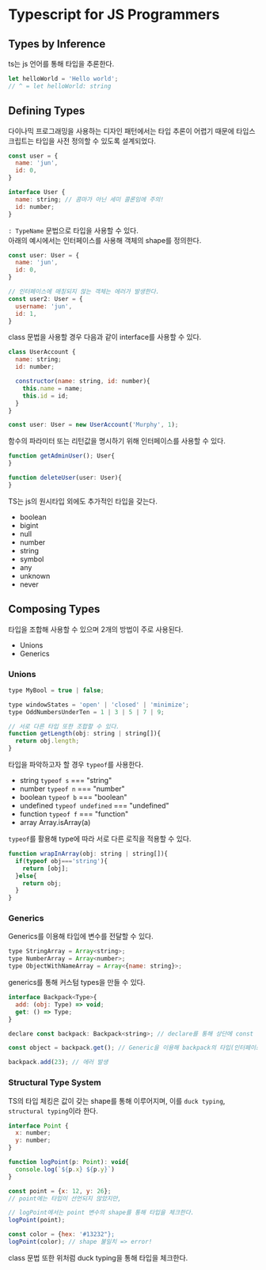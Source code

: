# Typescript for JS Programmers

## Types by Inference

ts는 js 언어를 통해 타입을 추론한다.

```js
let helloWorld = 'Hello world';
// ^ = let helloWorld: string
```

## Defining Types

다이나믹 프로그래밍을 사용하는 디자인 패턴에서는 타입 추론이 어렵기 때문에 타입스크립트는 타입을 사전 정의할 수 있도록 설계되었다.

```js
const user = {
  name: 'jun',
  id: 0,
}

interface User {
  name: string; // 콤마가 아닌 세미 콜론임에 주의!
  id: number;
}
```

`: TypeName` 문법으로 타입을 사용할 수 있다.   
아래의 예시에서는 인터페이스를 사용해 객체의 shape를 정의한다. 

```js
const user: User = {
  name: 'jun',
  id: 0,
}

// 인터페이스에 매칭되지 않는 객체는 에러가 발생한다.
const user2: User = {
  username: 'jun',
  id: 1,
}
```

class 문법을 사용할 경우 다음과 같이 interface를 사용할 수 있다.
```js
class UserAccount {
  name: string;
  id: number;

  constructor(name: string, id: number){
    this.name = name;
    this.id = id;
  }
}

const user: User = new UserAccount('Murphy', 1);
```

함수의 파라미터 또는 리턴값을 명시하기 위해 인터페이스를 사용할 수 있다.
```js
function getAdminUser(); User{
}

function deleteUser(user: User){
}
```

TS는 js의 원시타입 외에도 추가적인 타입을 갖는다.
- boolean
- bigint
- null
- number
- string
- symbol
- any
- unknown 
- never

## Composing Types

타입을 조합해 사용할 수 있으며 2개의 방법이 주로 사용된다.
- Unions
- Generics

### Unions

```js
type MyBool = true | false;

type windowStates = 'open' | 'closed' | 'minimize';
type OddNumbersUnderTen = 1 | 3 | 5 | 7 | 9;

// 서로 다른 타입 또한 조합할 수 있다.
function getLength(obj: string | string[]){
  return obj.length;
}
```

타입을 파악하고자 할 경우 `typeof`를 사용한다.
- string	`typeof s` === "string"
- number	`typeof n` === "number"
- boolean	`typeof b` === "boolean"
- undefined	`typeof undefined` === "undefined"
- function	`typeof f` === "function"
- array	Array.isArray(a)

`typeof`를 활용해 type에 따라 서로 다른 로직을 적용할 수 있다.

```js
function wrapInArray(obj: string | string[]){
  if(typeof obj==='string'){
    return [obj];
  }else{
    return obj;
  }
}
```

### Generics

Generics를 이용해 타입에 변수를 전달할 수 있다.

```js
type StringArray = Array<string>;
type NumberArray = Array<number>;
type ObjectWithNameArray = Array<{name: string}>;
```

generics를 통해 커스텀 types을 만들 수 있다.

```js
interface Backpack<Type>{
  add: (obj: Type) => void;
  get: () => Type;
}

declare const backpack: Backpack<string>; // declare를 통해 상단에 const 변수를 미리 선언해둘 수 있다.

const object = backpack.get(); // Generic을 이용해 backpack의 타입(인터페이스)에 string을 전달했기 때문에 object는 string 타입이 된다.

backpack.add(23); // 에러 발생
```

### Structural Type System

TS의 타입 체킹은 값이 갖는 shape를 통해 이루어지며, 이를 `duck typing`, `structural typing`이라 한다.

```js
interface Point {
  x: number;
  y: number;
}

function logPoint(p: Point): void{
  console.log(`${p.x} ${p.y}`)
}

const point = {x: 12, y: 26};
// point에는 타입이 선언되지 않았지만,

// logPoint에서는 point 변수의 shape를 통해 타입을 체크한다.
logPoint(point);

const color = {hex: '#13232"};
logPoint(color); // shape 불일치 => error!
```

class 문법 또한 위처럼 duck typing을 통해 타입을 체크한다.